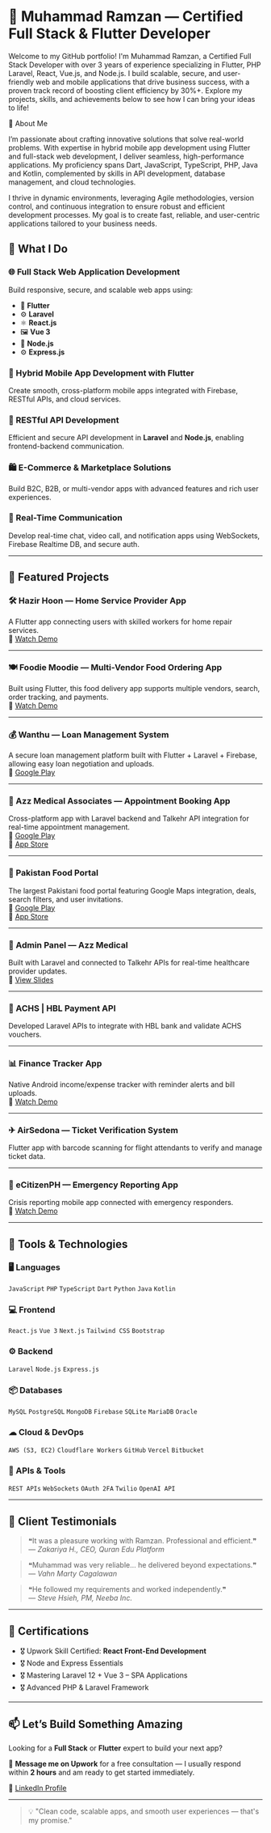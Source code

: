 # 👋 Muhammad Ramzan — Certified Full Stack & Flutter Developer

Welcome to my GitHub portfolio! I'm Muhammad Ramzan, a Certified Full Stack Developer with over 3 years of experience specializing in Flutter, PHP Laravel, React, Vue.js, and Node.js. I build scalable, secure, and user-friendly web and mobile applications that drive business success, with a proven track record of boosting client efficiency by 30%+. Explore my projects, skills, and achievements below to see how I can bring your ideas to life!

🚀 About Me

I’m passionate about crafting innovative solutions that solve real-world problems. With expertise in hybrid mobile app development using Flutter and full-stack web development, I deliver seamless, high-performance applications. My proficiency spans Dart, JavaScript, TypeScript, PHP, Java and Kotlin, complemented by skills in API development, database management, and cloud technologies.

I thrive in dynamic environments, leveraging Agile methodologies, version control, and continuous integration to ensure robust and efficient development processes. My goal is to create fast, reliable, and user-centric applications tailored to your business needs.

## 🚀 What I Do

### 🌐 Full Stack Web Application Development  
Build responsive, secure, and scalable web apps using:
- 📱 **Flutter**
- ⚙️ **Laravel**
- ⚛️ **React.js**
- 🖼 **Vue 3**
- 🌿 **Node.js**
- ⚙️ **Express.js**

### 📱 Hybrid Mobile App Development with Flutter  
Create smooth, cross-platform mobile apps integrated with Firebase, RESTful APIs, and cloud services.

### 🔌 RESTful API Development  
Efficient and secure API development in **Laravel** and **Node.js**, enabling frontend-backend communication.

### 🛍 E-Commerce & Marketplace Solutions  
Build B2C, B2B, or multi-vendor apps with advanced features and rich user experiences.

### 💬 Real-Time Communication  
Develop real-time chat, video call, and notification apps using WebSockets, Firebase Realtime DB, and secure auth.

---

## 📱 Featured Projects

### 🛠 Hazir Hoon — Home Service Provider App  
A Flutter app connecting users with skilled workers for home repair services.  
🔗 [Watch Demo](https://youtu.be/hamMufgMBPo?si=_kJQwjOKCuPjbSrx)

---

### 🍽 Foodie Moodie — Multi-Vendor Food Ordering App  
Built using Flutter, this food delivery app supports multiple vendors, search, order tracking, and payments.  
🔗 [Watch Demo](https://youtu.be/jslyPP4Hh-g)

---

### 💰 Wanthu — Loan Management System  
A secure loan management platform built with Flutter + Laravel + Firebase, allowing easy loan negotiation and uploads.  
🔗 [Google Play](https://play.google.com/store/apps/details?id=com.wanthu.app&pcampaignid=web_share)

---

### 🏥 Azz Medical Associates — Appointment Booking App  
Cross-platform app with Laravel backend and Talkehr API integration for real-time appointment management.  
🔗 [Google Play](https://play.google.com/store/apps/details?id=com.azzmedical.azzmedical)  
🔗 [App Store](https://apps.apple.com/pk/app/azz-medical-associtaes/id6477295158)

---

### 🍴 Pakistan Food Portal  
The largest Pakistani food portal featuring Google Maps integration, deals, search filters, and user invitations.  
🔗 [Google Play](https://play.google.com/store/apps/details?id=com.pakistanfoodportal.app&pcampaignid=web_share)  
🔗 [App Store](https://apps.apple.com/us/app/pakistan-food-portal/id6737129770)

---

### 🔐 Admin Panel — Azz Medical  
Built with Laravel and connected to Talkehr APIs for real-time healthcare provider updates.  
🔗 [View Slides](https://docs.google.com/presentation/d/1R8HUJPEjHm35MAju1K26WjEtElG77FPWS5bcYdLJaIY/edit?usp=sharing)

---

### 🏦 ACHS | HBL Payment API  
Developed Laravel APIs to integrate with HBL bank and validate ACHS vouchers.

---

### 📊 Finance Tracker App  
Native Android income/expense tracker with reminder alerts and bill uploads.  
🔗 [Watch Demo](https://youtu.be/O7zz9mzt7Uo)

---

### ✈ AirSedona — Ticket Verification System  
Flutter app with barcode scanning for flight attendants to verify and manage ticket data.

---

### 🚨 eCitizenPH — Emergency Reporting App  
Crisis reporting mobile app connected with emergency responders.  
🔗 [Watch Demo](https://youtu.be/_1_5cOHKwww?si=TwUmzDblehN0aQua)

---

## 🧰 Tools & Technologies

### 🖥 Languages
`JavaScript` `PHP` `TypeScript` `Dart` `Python` `Java` `Kotlin`

### 💻 Frontend
`React.js` `Vue 3` `Next.js` `Tailwind CSS` `Bootstrap`

### ⚙ Backend
`Laravel` `Node.js` `Express.js`

### 📦 Databases
`MySQL` `PostgreSQL` `MongoDB` `Firebase` `SQLite` `MariaDB` `Oracle`

### ☁ Cloud & DevOps
`AWS (S3, EC2)` `Cloudflare Workers` `GitHub` `Vercel` `Bitbucket`

### 🔗 APIs & Tools
`REST APIs` `WebSockets` `OAuth 2FA` `Twilio` `OpenAI API`

---

## 🌟 Client Testimonials

> ❝It was a pleasure working with Ramzan. Professional and efficient.❞  
> — *Zakariya H., CEO, Quran Edu Platform*

> ❝Muhammad was very reliable... he delivered beyond expectations.❞  
> — *Vahn Marty Cagalawan*

> ❝He followed my requirements and worked independently.❞  
> — *Steve Hsieh, PM, Neeba Inc.*

---

## 🏅 Certifications

- 🎖 Upwork Skill Certified: **React Front-End Development**
- 🎖 Node and Express Essentials
- 🎖 Mastering Laravel 12 + Vue 3 – SPA Applications
- 🎖 Advanced PHP & Laravel Framework

---

## 📫 Let’s Build Something Amazing

Looking for a **Full Stack** or **Flutter** expert to build your next app?

📩 **Message me on Upwork** for a free consultation — I usually respond within **2 hours** and am ready to get started immediately.

🔗 [LinkedIn Profile](https://www.linkedin.com/in/ACoAAEFXKr0BXZq4aKn-vvciVnyYqlSGlPRJHvs)

---

> 💡 "Clean code, scalable apps, and smooth user experiences — that's my promise."

